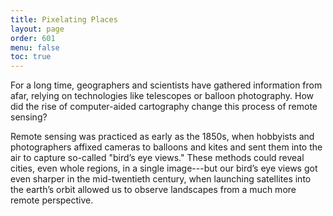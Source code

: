 ```yaml
---
title: Pixelating Places
layout: page
order: 601
menu: false
toc: true
---
```


<span class="body-large">For a long time, geographers and scientists have gathered information from afar, relying on technologies like telescopes or balloon photography. How did the rise of computer-aided cartography change this process of remote sensing?</span>

Remote sensing was practiced as early as the 1850s, when hobbyists and photographers affixed cameras to balloons and kites and sent them into the air to capture so-called "bird’s eye views." These methods could reveal cities, even whole regions, in a single image---but our bird’s eye views got even sharper in the mid-twentieth century, when launching satellites into the earth’s orbit allowed us to observe landscapes from a much more remote perspective.